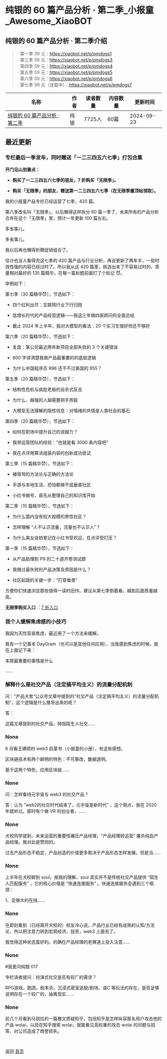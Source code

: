 # 纯银的 60 篇产品分析 · 第二季_小报童_Awesome_XiaoBOT

## 纯银的 60 篇产品分析 · 第二季介绍
> · 第一季 39 元：https://xiaobot.net/p/pmdogs1    
· 第三季 59 元：https://xiaobot.net/p/pmdogs3    
· 第四季 59 元：https://xiaobot.net/p/pmdogs4    
· 第五季 59 元：https://xiaobot.net/p/pmdogs5    
· 第六季 59 元：https://xiaobot.net/p/pmdogs6    
· 第七季 99 元（连载中）：https://xiaobot.net/p/pmdogs7  
  


|名称|作者|读者数量|内容数量|更新时间|
|---|---|---|---|---|
|[纯银的 60 篇产品分析 · 第二季](https://xiaobot.net/p/pmdogs?refer=0b133df9-27dc-423b-8101-639049001c13)|纯银|7725人|60篇|2024-09-23|

## 最近更新
### 专栏最后一季发车，同时赠送「一二三四五六七季」打包合集

**开门见山划重点：**

  * **购买了一二三四五六七季的朋友，7 折购买「无限季」。**

  * **购买「无限季」的朋友，赠送第一二三四五六七季（在无限季置顶帖领取）。**

我的小报童产品专栏已经运营了七季，420 篇。

第八季改名叫「无限季」，以后懒得这样拆分 60 篇一季了，未来所有的产品分析合并在这个「无限季」里，预计一年更新 100 篇左右。

多省事儿。

多省事儿。

我以后再也懒得折腾促销组合了。

估计也没人看得完这七季的 420 篇产品与行业分析，再说更新了两年半，一些时效性强的内容已经过时了。所以我从这 420
篇里，挑选出来了不容易过时的，质量相对最好的 135 篇精华，在每一篇标题前面打了个标记 😈。

举例如下：

第七季（30 篇精华😈），节选如下：

  * 四个红利出尽：互联网行业下行归因

  * 低增长时代的产品经营逻辑——我这三年做四家顾问的全面总结

  * 截止 2024 年上半年，我对大模型的看法：20 个实习生很好但还不够好

第六季（20 篇精华😈），节选如下：

  * 复盘：某公司最近两年新项目全部失败的 3 个关键错误

  * 800 字讲清楚我做产品最重要的的底层逻辑

  * 为什么中国程序员 996 还干不过美国的 955？

第五季（20 篇精华😈），节选如下：

  * 结构性危机与疯批老板的自杀式反击

  * 为什么，越强的人越需要把手弄脏

  * 大模型无法理解的隐性信息：对情绪的共情是人类社会的基石

第四季（20 篇精华😈），节选如下：

  * 如何在职场中提升自己的说服力？

  * 我带运营团队的经验：“也就是看 3000 条内容吧”

  * 我在点评用算法组装内容的创新成功尝试

第三季（15 篇精华😈），节选如下：

  * 被辱骂的方法论与正确的方法论

  * 手游与本地生活，恐怕都做不成垂直社区

  * 小红书做号，首先从整理自己的知识库开始

第二季（15 篇精华😈），节选如下：

  * 为什么国内没有较大规模的男性社区？

  * 怎样理解 “人不认识流量，流量也不认识人”？

  * 为什么美女自拍笔记在小红书受欢迎，在点评受打压？

第一季（15 篇精华😈），节选如下：

  * 从产品助理到 P9 的二十道开卷测试题

  * 我做过最失败的产品决策及原因是什么？

  * 社区起跳的关键一步：“打穿垂类”

方便你们快速浏览那些值得一读的旧作。建议从第七季倒着看，越到后面质量越高。

**无限季购买入口** ：[7
折入口](https://xiaobot.net/coupon/1e53d013-9bb3-4eef-8481-b17d1b70ccd2)

### 我个人缓解焦虑感的小技巧

我因为天性容易焦虑，最近用了一个方法来缓解。

我有一个记事本 DayGram（也可以是其他任何应用），当我感到焦虑的时候，就在上面记下来：

本周最重要的事情是什么

......

### 解释什么是社交产品（注定搞平均主义）的流量分配机制

问：“产品犬舍“公众号文章中提到的“社交产品（注定搞平均主义）的流量分配机制“，这个逻辑是什么推导出来的呢？

答：

这篇文章提到的社交产品，特指陌生人社交......

### None

6 月看王建硕的 web3 启蒙书（小报童的小册），有这些感想。

区块链技术有两个鲜明的特色：不可篡改，数据透明。

基于这两个特色，应用区块链......

### None

问：怎样看待元宇宙与 web3 的社交产品？

答：认为 “web2的社交时代结束了，元宇宙是新时代” ，这个观点，我在 2020 年就听过。那时有个做 VR 的创业者，......

### None

犬校同学提到，未来运营的重要性碾压产品经理，“产品经理转运营” 屠杀纯血产品经理。我对此是赞同的。

过去产品形态不稳定，产品创造的价值更多取决于产品形态怎样发展。但是当......

### None

上半年在犬校聊到 soul。按我的理解，soul 其实并不是传统社交产品提供 “陌生人匹配服务” ，它的核心价值是 “快速连接服务”
。快速连接服务会遇到三个瓶颈：

1、足够大的在线......

### None

在即刻看到（已经离开犬校的）校友冷心说，产品行业已经有成熟的认知/方法论，所以把注意力转到宏观经济，投资，web3 上面去了。

我觉得这种状态蛮好的。的确在产品经理的老赛道上投入注意......

### None

#我爱问纯银 017

专栏读者提问：扮演式社交是否有较广的需求？

RPG游戏，跑团，剧本杀，沉浸式密室逃脱/剧场，语C 等玩法的存在，是否足够说明存在一个较广的，抽离现实......

### None

前几个月看到马锐拉的一篇檄文质疑知乎，包括知乎是怎样纵容匿名用户攻击他的产品 wolai，以及在知乎搜索 wolai，就能看见高权重的攻击 wolai
的问题与回答，对公司造成了商誉损失。


<a href="https://github.com/Reno9527/awesome-xiaobot" style="color: white; text-decoration: none;">awesome-xiaobot</a>

返回 [首页](../README.md)
